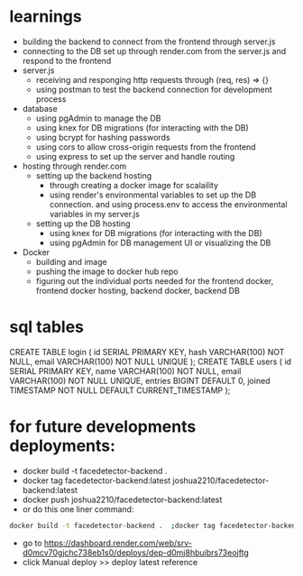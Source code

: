 # learnings
- building the backend to connect from the frontend through server.js
- connecting to the DB set up through render.com from the server.js and respond to the frontend
- server.js
    - receiving and responging http requests through (req, res) => {} 
    - using postman to test the backend connection for development process
- database
    - using pgAdmin to manage the DB
    - using knex for DB migrations (for interacting with the DB)
    - using bcrypt for hashing passwords
    - using cors to allow cross-origin requests from the frontend
    - using express to set up the server and handle routing
- hosting through render.com
    - setting up the backend hosting
        - through creating a docker image for scalaility
        - using render's environmental variables to set up the DB connection. and using process.env to access the environmental variables in my server.js
    - setting up the DB hosting
        - using knex for DB migrations (for interacting with the DB)
        - using pgAdmin for DB management UI or visualizing the DB
- Docker
    - building and image 
    - pushing the image to docker hub repo
    - figuring out the individual ports needed for the frontend docker, frontend docker hosting, backend docker, backend DB
    
# sql tables
CREATE TABLE login (
    id SERIAL PRIMARY KEY,
    hash VARCHAR(100) NOT NULL,
    email VARCHAR(100) NOT NULL UNIQUE
);
CREATE TABLE users (
    id SERIAL PRIMARY KEY,
    name VARCHAR(100) NOT NULL,
    email VARCHAR(100) NOT NULL UNIQUE,
    entries BIGINT DEFAULT 0,
    joined TIMESTAMP NOT NULL DEFAULT CURRENT_TIMESTAMP
);

# for future developments deployments:
- docker build -t facedetector-backend .
- docker tag facedetector-backend:latest joshua2210/facedetector-backend:latest
- docker push joshua2210/facedetector-backend:latest
- or do this one liner command:
```bash
docker build -t facedetector-backend .  ;docker tag facedetector-backend:latest joshua2210/facedetector-backend:latest;docker push joshua2210/facedetector-backend:latest;
```
- go to https://dashboard.render.com/web/srv-d0mcv70gjchc738eb1s0/deploys/dep-d0mj8hbuibrs73eojftg
- click Manual deploy >> deploy latest reference
